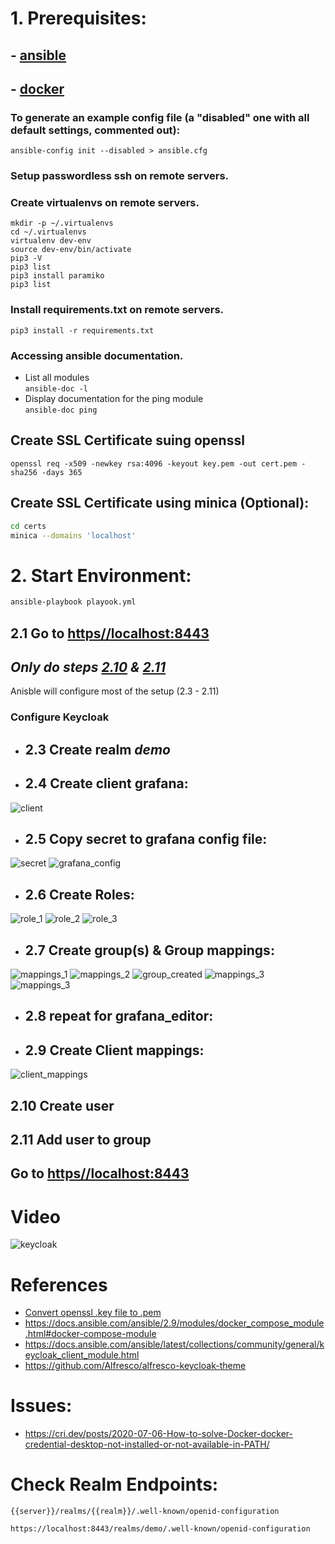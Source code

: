# 1. Prerequisites:
## - [ansible](https://docs.ansible.com/ansible/latest/installation_guide/intro_installation.html)
## - [docker](https://docs.docker.com/get-docker/)
### To generate an example config file (a "disabled" one with all default settings, commented out):
```ansible-config init --disabled > ansible.cfg```
### Setup passwordless ssh on remote servers.
### Create virtualenvs on remote servers.
```mkdir -p ~/.virtualenvs``` \
```cd ~/.virtualenvs``` \
```virtualenv dev-env``` \
```source dev-env/bin/activate``` \
```pip3 -V``` \
```pip3 list``` \
```pip3 install paramiko``` \
```pip3 list```
### Install requirements.txt on remote servers.
```pip3 install -r requirements.txt```
### Accessing ansible documentation.
- List all modules \
```ansible-doc -l ```
- Display documentation for the ping module \
```ansible-doc ping```
## Create SSL Certificate suing openssl
```shell
openssl req -x509 -newkey rsa:4096 -keyout key.pem -out cert.pem -sha256 -days 365
```
## Create SSL Certificate using minica (Optional):
```bash
cd certs
minica --domains 'localhost'
```
# 2. Start Environment:
```bash
ansible-playbook playook.yml
```
## 2.1 Go to [https//localhost:8443](https//localhost:8443)
## *Only do steps [2.10](#Create-user) & [2.11](#Add-user-to-group)*
Anisble will configure most of the setup (2.3 - 2.11)
### Configure Keycloak
- ## 2.3 Create realm *demo*
- ## 2.4 Create client grafana:
![client](media/client.jpg)
- ## 2.5 Copy secret to grafana config file:
![secret](media/secret.jpg)
![grafana_config](media/grafana_config.jpg)
- ## 2.6 Create Roles:
![role_1](media/create_role_1-2.jpg)
![role_2](media/create_role_3-4.jpg)
![role_3](media/create_role_final.jpg)
- ## 2.7 Create group(s) & Group mappings:
![mappings_1](media/group_mapping_1-2.jpg)
![mappings_2](media/group_mapping_3-4.jpg)
![group_created](media/group_created.jpg)
![mappings_3](media/group_mapping_5-7.jpg)
![mappings_3](media/group_mapping_updated.jpg)
- ## 2.8 repeat for grafana_editor:
- ## 2.9 Create Client mappings:
![client_mappings](media/client_mapper.jpg)
## 2.10 Create user
## 2.11 Add user to group
## Go to [https//localhost:8443](http//localhost:4000)
# Video
![keycloak](media/keycloak.gif)
# References
- [Convert openssl .key file to .pem](https://gist.github.com/amolkhanorkar/10375087)
- https://docs.ansible.com/ansible/2.9/modules/docker_compose_module.html#docker-compose-module
- https://docs.ansible.com/ansible/latest/collections/community/general/keycloak_client_module.html
- https://github.com/Alfresco/alfresco-keycloak-theme
# Issues:
- https://cri.dev/posts/2020-07-06-How-to-solve-Docker-docker-credential-desktop-not-installed-or-not-available-in-PATH/
# Check Realm Endpoints:
```
{{server}}/realms/{{realm}}/.well-known/openid-configuration
```
```
https://localhost:8443/realms/demo/.well-known/openid-configuration
```